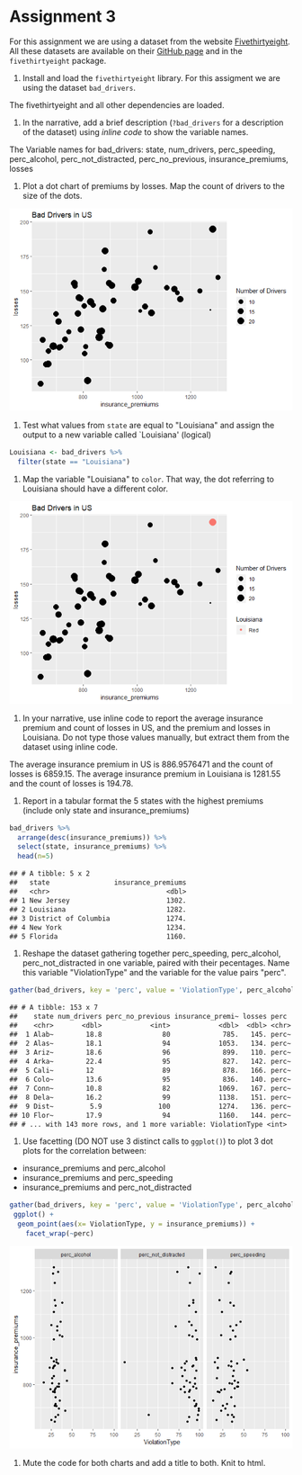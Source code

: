 Assignment 3
================

For this assignment we are using a dataset from the website [Fivethirtyeight](http://fivethirtyeight.com/). All these datasets are available on their [GitHub page](https://github.com/fivethirtyeight/data/) and in the `fivethirtyeight` package.

1.  Install and load the `fivethirtyeight` library. For this assigment we are using the dataset `bad_drivers`.

The fivethirtyeight and all other dependencies are loaded.

1.  In the narrative, add a brief description (`?bad_drivers` for a description of the dataset) using *inline code* to show the variable names.

The Variable names for bad\_drivers: state, num\_drivers, perc\_speeding, perc\_alcohol, perc\_not\_distracted, perc\_no\_previous, insurance\_premiums, losses

1.  Plot a dot chart of premiums by losses. Map the count of drivers to the size of the dots.

![](README_files/figure-markdown_github/unnamed-chunk-1-1.png)

1.  Test what values from `state` are equal to "Louisiana" and assign the output to a new variable called \`Louisiana' (logical)

``` r
Louisiana <- bad_drivers %>%
  filter(state == "Louisiana") 
```

1.  Map the variable "Louisiana" to `color`. That way, the dot referring to Louisiana should have a different color.

![](README_files/figure-markdown_github/unnamed-chunk-3-1.png)

1.  In your narrative, use inline code to report the average insurance premium and count of losses in US, and the premium and losses in Louisiana. Do not type those values manually, but extract them from the dataset using inline code.

The average insurance premium in US is 886.9576471 and the count of losses is 6859.15. The average insurance premium in Louisiana is 1281.55 and the count of losses is 194.78.

1.  Report in a tabular format the 5 states with the highest premiums (include only state and insurance\_premiums)

``` r
bad_drivers %>% 
  arrange(desc(insurance_premiums)) %>%
  select(state, insurance_premiums) %>%
  head(n=5)
```

    ## # A tibble: 5 x 2
    ##   state                insurance_premiums
    ##   <chr>                             <dbl>
    ## 1 New Jersey                        1302.
    ## 2 Louisiana                         1282.
    ## 3 District of Columbia              1274.
    ## 4 New York                          1234.
    ## 5 Florida                           1160.

1.  Reshape the dataset gathering together perc\_speeding, perc\_alcohol, perc\_not\_distracted in one variable, paired with their pecentages. Name this variable "ViolationType" and the variable for the value pairs "perc".

``` r
gather(bad_drivers, key = 'perc', value = 'ViolationType', perc_alcohol, perc_speeding, perc_not_distracted)
```

    ## # A tibble: 153 x 7
    ##    state num_drivers perc_no_previous insurance_premi~ losses perc 
    ##    <chr>       <dbl>            <int>            <dbl>  <dbl> <chr>
    ##  1 Alab~        18.8               80             785.   145. perc~
    ##  2 Alas~        18.1               94            1053.   134. perc~
    ##  3 Ariz~        18.6               96             899.   110. perc~
    ##  4 Arka~        22.4               95             827.   142. perc~
    ##  5 Cali~        12                 89             878.   166. perc~
    ##  6 Colo~        13.6               95             836.   140. perc~
    ##  7 Conn~        10.8               82            1069.   167. perc~
    ##  8 Dela~        16.2               99            1138.   151. perc~
    ##  9 Dist~         5.9              100            1274.   136. perc~
    ## 10 Flor~        17.9               94            1160.   144. perc~
    ## # ... with 143 more rows, and 1 more variable: ViolationType <int>

1.  Use facetting (DO NOT use 3 distinct calls to `ggplot()`) to plot 3 dot plots for the correlation between:

-   insurance\_premiums and perc\_alcohol
-   insurance\_premiums and perc\_speeding
-   insurance\_premiums and perc\_not\_distracted

``` r
gather(bad_drivers, key = 'perc', value = 'ViolationType', perc_alcohol, perc_speeding, perc_not_distracted) %>%
 ggplot() +
  geom_point(aes(x= ViolationType, y = insurance_premiums)) +
    facet_wrap(~perc)
```

![](README_files/figure-markdown_github/unnamed-chunk-6-1.png)

1.  Mute the code for both charts and add a title to both. Knit to html.
